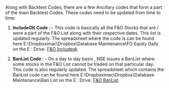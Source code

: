 
Along with Backtest Codes, there are a few Ancillary codes that form a part of the main Backtest Codes. These codes need to be updated from time to time:

1) **IncludeOK Code : -**
   This code is basically all the F&O Stocks that are / were a part of the F&O List along with their respective dates. This list is updated regularly.
   The spreadsheet where the code is can be found here E:\Dropboximac\Dropbox\Database Maintenance\FO Equity Daily on the E : Drive. 
   [F&O Includeok](https://github.com/qodeinvestments/Swan-Documentation/blob/main/Database%20Maintenance/F%26O%20IncludeOK.md)
   
2) **BanList Code : -**
   On a day to day basis , NSE issues a BanList where some stocks in the F&O List cannot be traded on that particular day. This code is also regularly updated.
   The spreadsheet which contains the BanList code can be found here E:\Dropboximac\Dropbox\Database Maintenance\Ban List on the E : Drive.
   [F&O BanList](https://github.com/qodeinvestments/Swan-Documentation/blob/main/Database%20Maintenance/F%26O%20BanList.md)
   
   
   
   
   
